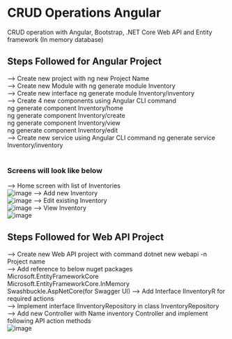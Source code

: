 # CRUD Operations Angular
CRUD operation with Angular, Bootstrap, .NET Core Web API and Entity framework (In memory database)

## Steps Followed for Angular Project<br/>
--> Create new project with ng new Project Name <br/>
--> Create new Module with ng generate module Inventory<br/>
--> Create new interface ng generate module Inventory/inventory<br/>
--> Create 4 new components using Angular CLI command<br/>
    ng generate component Inventory/home<br/>
    ng generate component Inventory/create<br/>
    ng generate component Inventory/view<br/>
    ng generate component Inventory/edit<br/>
--> Create new service using Angular CLI command ng generate service Inventory/inventory<br/><br/> 
 ### Screens will look like below<br/>
--> Home screen with list of Inventories<br/>
    ![image](https://user-images.githubusercontent.com/97409456/150730546-a082ef6d-995c-4f5c-9c7f-b5d3b8972138.png)
--> Add new Inventory<br/>
    ![image](https://user-images.githubusercontent.com/97409456/150730623-f64f9007-5366-4f4a-a5ab-96b601e5ad00.png)
--> Edit existing Inventory<br/>
    ![image](https://user-images.githubusercontent.com/97409456/150730677-b4cf4cbb-6175-40fe-b9db-e0f8904a11b2.png)
--> View Inventory<br/>
    ![image](https://user-images.githubusercontent.com/97409456/150730732-da02692a-ddfc-497a-b2ea-0f8f15ac17f3.png)

    
 ## Steps Followed for Web API Project<br/>
 --> Create new Web API project with command dotnet new webapi -n Project name   
 --> Add reference to below nuget packages<br/>
    Microsoft.EntityFrameworkCore<br/>
    Microsoft.EntityFrameworkCore.InMemory<br/>
    Swashbuckle.AspNetCore(for Swagger UI)
  --> Add Interface IInventoryR for required actions<br/>
  --> Implement interface IInventoryRepository in class InventoryRepository<br/>
  --> Add new Controller with Name inventory Controller and implement following API action methods<br/>
   ![image](https://user-images.githubusercontent.com/97409456/150730192-a846811a-ee74-4f51-98cb-bd34c83c8523.png)

    
   
                                                                                                 
    
